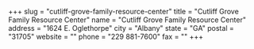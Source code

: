 +++
slug = "cutliff-grove-family-resource-center"
title = "Cutliff Grove Family Resource Center"
name = "Cutliff Grove Family Resource Center"
address = "1624 E. Oglethorpe"
city = "Albany"
state = "GA"
postal = "31705"
website = ""
phone = "229 881-7600"
fax = ""
+++
